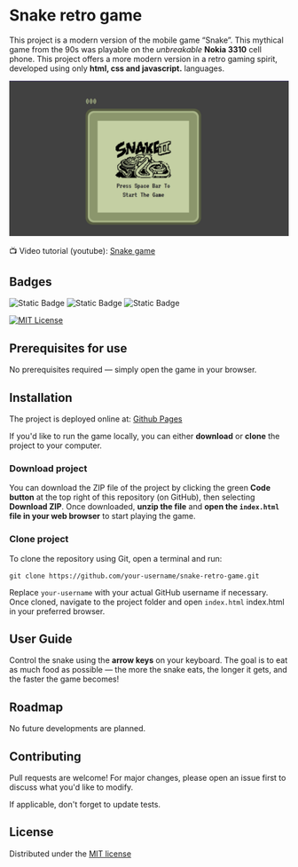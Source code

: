 
# Snake retro game
This project is a modern version of the mobile game “Snake”. This mythical game from the 90s was playable on the *unbreakable* **Nokia 3310** cell phone. This project offers a more modern version in a retro gaming spirit, developed using only **html, css and javascript.** languages.

![Screenshot](/images/screenshot.png)

:tv: Video tutorial (youtube): [Snake game](https://www.youtube.com/watch?v=uyhzCBEGaBY)

## Badges
![Static Badge](https://img.shields.io/badge/langage-Html-blue)
![Static Badge](https://img.shields.io/badge/langage-CSS-orange)
![Static Badge](https://img.shields.io/badge/langage-JavaScript-yellow)

[![MIT License](https://img.shields.io/badge/License-MIT-green.svg)](https://choosealicense.com/licenses/mit/)

## Prerequisites for use
No prerequisites required — simply open the game in your browser.

## Installation
The project is deployed online at: [Github Pages](https://mikaocko.github.io/Snake-game/)

If you'd like to run the game locally, you can either **download** or **clone** the project to your computer.

### Download project
You can download the ZIP file of the project by clicking the green **Code button** at the top right of this repository (on GitHub), then selecting **Download ZIP**.
Once downloaded, **unzip the file** and **open the `index.html` file in your web browser** to start playing the game.

### Clone project
To clone the repository using Git, open a terminal and run:
```
git clone https://github.com/your-username/snake-retro-game.git
```
Replace `your-username` with your actual GitHub username if necessary.
Once cloned, navigate to the project folder and open `index.html` index.html in your preferred browser.

## User Guide
Control the snake using the **arrow keys** on your keyboard.
The goal is to eat as much food as possible — the more the snake eats, the longer it gets, and the faster the game becomes!

## Roadmap
No future developments are planned.

## Contributing
Pull requests are welcome! For major changes, please open an issue first to discuss what you'd like to modify.

If applicable, don't forget to update tests.


## License
Distributed under the [MIT license](https://choosealicense.com/licenses/mit/)

